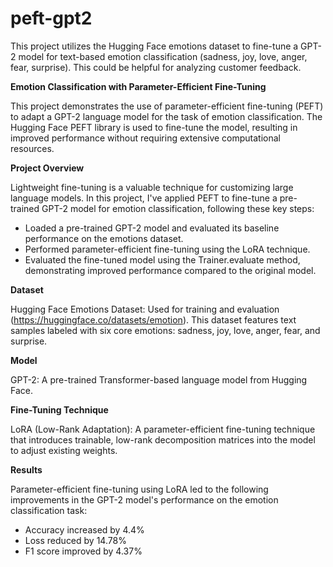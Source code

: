 # peft-gpt2
This project utilizes the Hugging Face emotions dataset to fine-tune a GPT-2 model for text-based emotion classification (sadness, joy, love, anger, fear, surprise). This could be helpful for analyzing customer feedback.

**Emotion Classification with Parameter-Efficient Fine-Tuning**

This project demonstrates the use of parameter-efficient fine-tuning (PEFT) to adapt a GPT-2 language model for the task of emotion classification. The  Hugging Face PEFT library is used to fine-tune the model, resulting in improved performance without requiring extensive computational resources.

**Project Overview**

Lightweight fine-tuning is a valuable technique for customizing large language models. In this project, I've applied PEFT to fine-tune a pre-trained GPT-2 model for emotion classification, following these key steps:

- Loaded a pre-trained GPT-2 model and evaluated its baseline performance on the emotions dataset.
- Performed parameter-efficient fine-tuning using the LoRA technique.
- Evaluated the fine-tuned model using the Trainer.evaluate method, demonstrating improved performance compared to the original model.

**Dataset**

Hugging Face Emotions Dataset: Used for training and evaluation (https://huggingface.co/datasets/emotion). This dataset features text samples labeled with six core emotions: sadness, joy, love, anger, fear, and surprise.

**Model**

GPT-2: A pre-trained Transformer-based language model from Hugging Face.

**Fine-Tuning Technique**

LoRA (Low-Rank Adaptation): A parameter-efficient fine-tuning technique that introduces trainable, low-rank decomposition matrices into the model to adjust existing weights.

**Results**

Parameter-efficient fine-tuning using LoRA led to the following improvements in the GPT-2 model's performance on the emotion classification task:

- Accuracy increased by 4.4%
- Loss reduced by 14.78%
- F1 score improved by 4.37%
